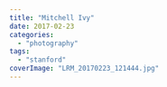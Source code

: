 ```yaml
---
title: "Mitchell Ivy"
date: 2017-02-23
categories: 
  - "photography"
tags: 
  - "stanford"
coverImage: "LRM_20170223_121444.jpg"
---
```



